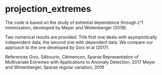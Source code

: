 # projection_extremes

The code is based on the study of extremal dependence through L^1 minimization, developed by Meyer and Wintenberger (2019).

Two numerical results are provided. THe first one deals with asymptotically independent data, the second one with dependent data. We compare our approach to the one developed by Goix et al (2017).


References
Goix, SAbourin, Clémençon, Sparse Representation of Multivariate Extremes with Applications to Anomaly Detection, 2017
Meyer and Wintenberger, Sparse regular variation, 2019
